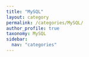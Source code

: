 ```yaml
---
title: "MySQL"
layout: category
permalink: /categories/MySQL/
author_profile: true
taxonomy: MySQL
sidebar:
  nav: "categories"
---
```

